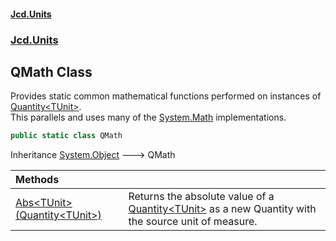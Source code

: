 #### [Jcd.Units](index.md 'index')
### [Jcd.Units](Jcd.Units.md 'Jcd.Units')

## QMath Class

Provides static common mathematical functions performed on instances of [Quantity&lt;TUnit&gt;](Jcd.Units.Quantity_TUnit_.md 'Jcd.Units.Quantity<TUnit>').  
This parallels and uses many of the [System.Math](https://docs.microsoft.com/en-us/dotnet/api/System.Math 'System.Math') implementations.

```csharp
public static class QMath
```

Inheritance [System.Object](https://docs.microsoft.com/en-us/dotnet/api/System.Object 'System.Object') &#129106; QMath

| Methods | |
| :--- | :--- |
| [Abs&lt;TUnit&gt;(Quantity&lt;TUnit&gt;)](Jcd.Units.QMath.Abs_TUnit_(Jcd.Units.Quantity_TUnit_).md 'Jcd.Units.QMath.Abs<TUnit>(Jcd.Units.Quantity<TUnit>)') | Returns the absolute value of a [Quantity&lt;TUnit&gt;](Jcd.Units.Quantity_TUnit_.md 'Jcd.Units.Quantity<TUnit>') as a new Quantity with the source unit of measure. |
